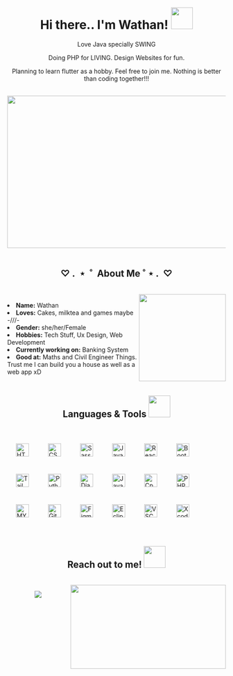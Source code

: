 <div align="center">
   <h1>Hi there.. I'm Wathan! <img src="https://media.giphy.com/media/mGcNjsfWAjY5AEZNw6/giphy.gif" width="50"></h1>
    <p align="center">Love Java specially SWING<p>
    <p align="center" >Doing PHP for LIVING. Design Websites for fun.<p> 
   <p align="center" >Planning to learn flutter as a hobby. Feel free to join me. Nothing is better than coding together!!!<p> 
</div>
<br>
<div align="center">
   <img src="https://media.giphy.com/media/FWtVYDHIxgGgE/giphy.gif" width="700" height="350" object-fit="cover" >
</div>
<br>

<div>
   <h2 align="center">
      ♡  .  ⋆  ˚  About Me ˚ ⋆  .  ♡
   </h2>
  
   <br>
   <img align='right' src="https://media.giphy.com/media/PUyO4KmKWX5D2MzH3w/giphy.gif" width="200" >
   <br>
   <li>
      <b>Name:</b> Wathan</li>
   <li>
      <b>Loves:</b> Cakes, milktea and games maybe -///-
   </li>
   <li>
      <b>Gender:</b> she/her/Female
   </li>
   <li>
      <b>Hobbies:</b> Tech Stuff, Ux Design, Web Development
   </li>
   <li>
      <b>Currently working on:</b> Banking System
   </li>
  
   <li>
      <b>Good at:</b> Maths and Civil Engineer Things.<br> Trust me I can build you a house as well as a web app xD
   </li>
 </div>
 <br>
 <div>
   <h2 align="center">
      Languages & Tools 
      <img src="https://media.giphy.com/media/muNxHDS2UsoVfqIMPZ/giphy.gif" width="50" >
   </h2>
   <br>
      <img style="margin: 20px" src="https://img.shields.io/badge/HTML5-E34F26?style=for-the-badge&logo=html5&logoColor=white" alt="HTML5" height="30" />  
      <img style="margin: 20px" src="https://img.shields.io/badge/CSS3-1572B6?style=for-the-badge&logo=css3&logoColor=white" alt="CSS" height="30" /> 
      <img style="margin: 20px" src="https://img.shields.io/badge/Sass-CC6699?style=for-the-badge&logo=sass&logoColor=white" alt="Sass" height="30" />  
      <img style="margin: 20px" src="https://img.shields.io/badge/JavaScript-F7DF1E?style=for-the-badge&logo=javascript&logoColor=black" alt="JavaScript" height="30" />  
      <img style="margin: 20px" src="https://img.shields.io/badge/React-20232A?style=for-the-badge&logo=react&logoColor=61DAFB" alt="React" height="30" />  
   <img style="margin: 20px" src="https://img.shields.io/badge/Bootstrap-563D7C?style=for-the-badge&logo=bootstrap&logoColor=white" alt="Bootstrap" height="30" />  
   <img style="margin: 20px" src="https://img.shields.io/badge/Tailwind_CSS-38B2AC?style=for-the-badge&logo=tailwind-css&logoColor=white" alt="Tailwind" height="30" />  
      <img style="margin: 20px" src="https://img.shields.io/badge/Python-14354C?style=for-the-badge&logo=python&logoColor=white" alt="Python" height="30" />
      <img style="margin: 20px" src="https://img.shields.io/badge/Django-092E20?style=for-the-badge&logo=django&logoColor=white" alt="Django" height="30" />
      <img style="margin: 20px" src="https://img.shields.io/badge/Java-ED8B00?style=for-the-badge&logo=java&logoColor=white" alt="Java" height="30" />
      <img style="margin: 20px" src="https://img.shields.io/badge/C%2B%2B-00599C?style=for-the-badge&logo=c%2B%2B&logoColor=white" alt="Cpp" height="30" />
      <img style="margin: 20px" src="https://img.shields.io/badge/PHP-777BB4?style=for-the-badge&logo=php&logoColor=white" alt="PHP" height="30" />
      <img style="margin: 20px" src="https://img.shields.io/badge/MySQL-005C84?style=for-the-badge&logo=mysql&logoColor=white" alt="MYSQL" height="30" />     
      <img style="margin: 20px" src="https://img.shields.io/badge/GIT-E44C30?style=for-the-badge&logo=git&logoColor=white" alt="Git" height="30" />       
      <img style="margin: 20px" src="https://img.shields.io/badge/Figma-F24E1E?style=for-the-badge&logo=figma&logoColor=white" alt="Figma" height="30" />
      <img style="margin: 20px" src="https://img.shields.io/badge/Eclipse-2C2255?style=for-the-badge&logo=eclipse&logoColor=white" alt="Eclipse" height="30" />
      <img style="margin: 20px" src="https://img.shields.io/badge/Visual_Studio_Code-0078D4?style=for-the-badge&logo=visual%20studio%20code&logoColor=white" alt="VSCode" height="30" />
      <img style="margin: 20px" src="https://img.shields.io/badge/Xcode-007ACC?style=for-the-badge&logo=Xcode&logoColor=white" alt="Xcode" height="30" />
 </div>
 <br>
 <div>
   <h2 align="center">
      Reach out to me! <img src="https://media.giphy.com/media/Qu10P5ALv8TBj9oQud/giphy.gif" width="50">
   </h2>
   <br>
   <img src="https://c.tenor.com/zcaqzz-JWE8AAAAC/happy-anime.gif" align="right" width="358.5px" height="192.5px">

  
   
</div>


<p align="center" >  
  <a href="https://github.com/lwto/github-readme-stats"> 
<img  src="https://github-readme-stats.vercel.app/api?username=lwto&&show_icons=true&theme=dracula"/>
  </a>
  </p>

